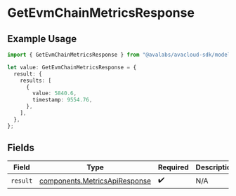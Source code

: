 # GetEvmChainMetricsResponse

## Example Usage

```typescript
import { GetEvmChainMetricsResponse } from "@avalabs/avacloud-sdk/models/operations";

let value: GetEvmChainMetricsResponse = {
  result: {
    results: [
      {
        value: 5840.6,
        timestamp: 9554.76,
      },
    ],
  },
};
```

## Fields

| Field                                                                          | Type                                                                           | Required                                                                       | Description                                                                    |
| ------------------------------------------------------------------------------ | ------------------------------------------------------------------------------ | ------------------------------------------------------------------------------ | ------------------------------------------------------------------------------ |
| `result`                                                                       | [components.MetricsApiResponse](../../models/components/metricsapiresponse.md) | :heavy_check_mark:                                                             | N/A                                                                            |